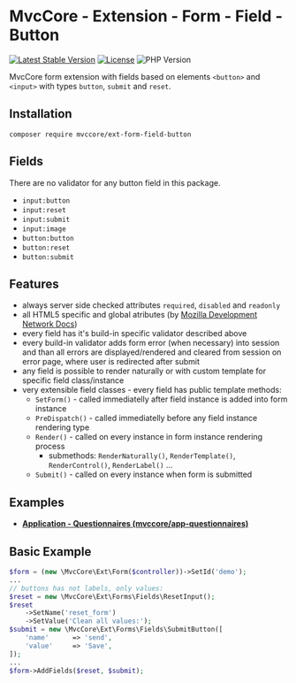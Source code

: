 # MvcCore - Extension - Form - Field - Button

[![Latest Stable Version](https://img.shields.io/badge/Stable-v4.3.1-brightgreen.svg?style=plastic)](https://github.com/mvccore/ext-form-field-button/releases)
[![License](https://img.shields.io/badge/Licence-BSD-brightgreen.svg?style=plastic)](https://mvccore.github.io/docs/mvccore/4.0.0/LICENCE.md)
![PHP Version](https://img.shields.io/badge/PHP->=5.3-brightgreen.svg?style=plastic)

MvcCore form extension with fields based on elements `<button>` and `<input>` with types `button`, `submit` and `reset`.

## Installation
```shell
composer require mvccore/ext-form-field-button
```

## Fields
There are no validator for any button field in this package.
- `input:button`
- `input:reset`
- `input:submit`
- `input:image`
- `button:button`
- `button:reset`
- `button:submit`

## Features
- always server side checked attributes `required`, `disabled` and `readonly`
- all HTML5 specific and global atributes (by [Mozilla Development Network Docs](https://developer.mozilla.org/en-US/docs/Web/HTML/Reference))
- every field has it's build-in specific validator described above
- every build-in validator adds form error (when necessary) into session
  and than all errors are displayed/rendered and cleared from session on error page, 
  where user is redirected after submit
- any field is possible to render naturally or with custom template for specific field class/instance
- very extensible field classes - every field has public template methods:
	- `SetForm()`		- called immediatelly after field instance is added into form instance
	- `PreDispatch()`	- called immediatelly before any field instance rendering type
	- `Render()`		- called on every instance in form instance rendering process
		- submethods: `RenderNaturally()`, `RenderTemplate()`, `RenderControl()`, `RenderLabel()` ...
	- `Submit()`		- called on every instance when form is submitted

## Examples
- [**Application - Questionnaires (mvccore/app-questionnaires)**](https://github.com/mvccore/app-questionnaires)

## Basic Example

```php
$form = (new \MvcCore\Ext\Form($controller))->SetId('demo');
...
// buttons has not labels, only values:
$reset = new \MvcCore\Ext\Forms\Fields\ResetInput();
$reset
	->SetName('reset_form')
	->SetValue('Clean all values:');
$submit = new \MvcCore\Ext\Forms\Fields\SubmitButton([
	'name'		=> 'send',
	'value'		=> 'Save',
]);
...
$form->AddFields($reset, $submit);
```
